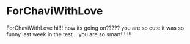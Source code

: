 # ForChaviWithLove
ForChaviWithLove
hi!!!
how its going on?????
you are so cute
it was so funny last week in the test...
you are so smart!!!!!!!
